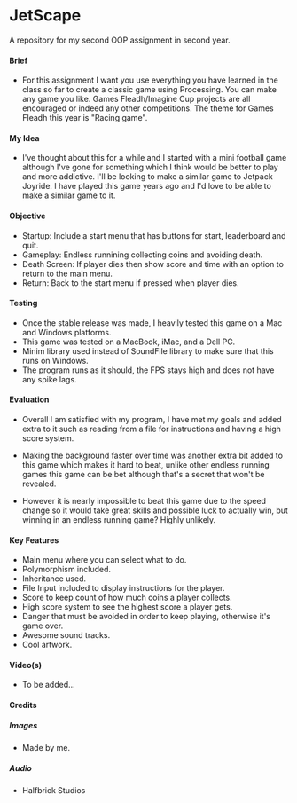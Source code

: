 # JetScape
A repository for my second OOP assignment in second year.

#### Brief
- For this assignment I want you use everything you have learned in the class so far to create a classic game using Processing. You can make any game you like. Games Fleadh/Imagine Cup projects are all encouraged or indeed any other competitions. The theme for Games Fleadh this year is "Racing game".

#### My Idea
- I've thought about this for a while and I started with a mini football game although I've gone for something which I think would be better to play and more addictive. I'll be looking to make a similar game to Jetpack Joyride. I have played this game years ago and I'd love to be able to make a similar game to it.

#### Objective
- Startup: Include a start menu that has buttons for start, leaderboard and quit.
- Gameplay: Endless runnining collecting coins and avoiding death.
- Death Screen: If player dies then show score and time with an option to return to the main menu.
- Return: Back to the start menu if pressed when player dies.

#### Testing
- Once the stable release was made, I heavily tested this game on a Mac and Windows platforms.
- This game was tested on a MacBook, iMac, and a Dell PC.
- Minim library used instead of SoundFile library to make sure that this runs on Windows.
- The program runs as it should, the FPS stays high and does not have any spike lags.

#### Evaluation
- Overall I am satisfied with my program, I have met my goals and added extra to it such as reading from a file for instructions and having a high score system.

- Making the background faster over time was another extra bit added to this game which makes it hard to beat, unlike other endless running games this game can be bet although that's a secret that won't be revealed.

- However it is nearly impossible to beat this game due to the speed change so it would take great skills and possible luck to actually win, but winning in an endless running game? Highly unlikely.

#### Key Features
- Main menu where you can select what to do.
- Polymorphism included.
- Inheritance used.
- File Input included to display instructions for the player.
- Score to keep count of how much coins a player collects.
- High score system to see the highest score a player gets.
- Danger that must be avoided in order to keep playing, otherwise it's game over.
- Awesome sound tracks.
- Cool artwork.

#### Video(s)
- To be added...

#### Credits

##### Images
- Made by me.

##### Audio
- Halfbrick Studios
